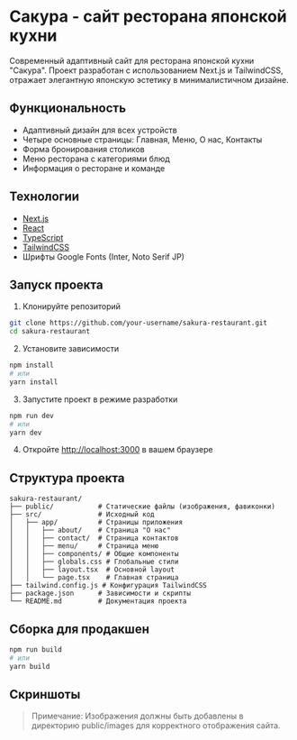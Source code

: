 # Сакура - сайт ресторана японской кухни

Современный адаптивный сайт для ресторана японской кухни "Сакура". Проект разработан с использованием Next.js и TailwindCSS, отражает элегантную японскую эстетику в минималистичном дизайне.

## Функциональность

- Адаптивный дизайн для всех устройств
- Четыре основные страницы: Главная, Меню, О нас, Контакты
- Форма бронирования столиков
- Меню ресторана с категориями блюд
- Информация о ресторане и команде

## Технологии

- [Next.js](https://nextjs.org/)
- [React](https://reactjs.org/)
- [TypeScript](https://www.typescriptlang.org/)
- [TailwindCSS](https://tailwindcss.com/)
- Шрифты Google Fonts (Inter, Noto Serif JP)

## Запуск проекта

1. Клонируйте репозиторий
```bash
git clone https://github.com/your-username/sakura-restaurant.git
cd sakura-restaurant
```

2. Установите зависимости
```bash
npm install
# или
yarn install
```

3. Запустите проект в режиме разработки
```bash
npm run dev
# или
yarn dev
```

4. Откройте [http://localhost:3000](http://localhost:3000) в вашем браузере

## Структура проекта

```
sakura-restaurant/
├── public/           # Статические файлы (изображения, фавиконки)
├── src/              # Исходный код
│   ├── app/          # Страницы приложения
│   │   ├── about/    # Страница "О нас"
│   │   ├── contact/  # Страница контактов
│   │   ├── menu/     # Страница меню
│   │   ├── components/ # Общие компоненты 
│   │   ├── globals.css # Глобальные стили
│   │   ├── layout.tsx  # Основной layout
│   │   └── page.tsx    # Главная страница
├── tailwind.config.js # Конфигурация TailwindCSS
├── package.json      # Зависимости и скрипты
└── README.md         # Документация проекта
```

## Сборка для продакшен

```bash
npm run build
# или
yarn build
```

## Скриншоты

> Примечание: Изображения должны быть добавлены в директорию public/images для корректного отображения сайта.
